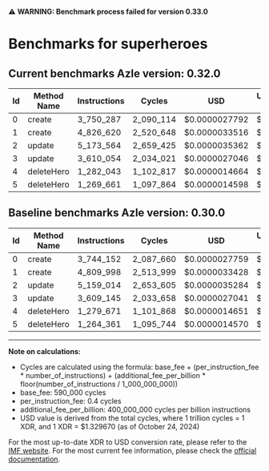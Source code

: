 ⚠️ **WARNING: Benchmark process failed for version 0.33.0**

# Benchmarks for superheroes

## Current benchmarks Azle version: 0.32.0

| Id  | Method Name | Instructions | Cycles    | USD           | USD/Million Calls | Change                           |
| --- | ----------- | ------------ | --------- | ------------- | ----------------- | -------------------------------- |
| 0   | create      | 3_750_287    | 2_090_114 | $0.0000027792 | $2.77             | <font color="red">+6_135</font>  |
| 1   | create      | 4_826_620    | 2_520_648 | $0.0000033516 | $3.35             | <font color="red">+16_622</font> |
| 2   | update      | 5_173_564    | 2_659_425 | $0.0000035362 | $3.53             | <font color="red">+14_550</font> |
| 3   | update      | 3_610_054    | 2_034_021 | $0.0000027046 | $2.70             | <font color="red">+909</font>    |
| 4   | deleteHero  | 1_282_043    | 1_102_817 | $0.0000014664 | $1.46             | <font color="red">+2_372</font>  |
| 5   | deleteHero  | 1_269_661    | 1_097_864 | $0.0000014598 | $1.45             | <font color="red">+5_300</font>  |

## Baseline benchmarks Azle version: 0.30.0

| Id  | Method Name | Instructions | Cycles    | USD           | USD/Million Calls |
| --- | ----------- | ------------ | --------- | ------------- | ----------------- |
| 0   | create      | 3_744_152    | 2_087_660 | $0.0000027759 | $2.77             |
| 1   | create      | 4_809_998    | 2_513_999 | $0.0000033428 | $3.34             |
| 2   | update      | 5_159_014    | 2_653_605 | $0.0000035284 | $3.52             |
| 3   | update      | 3_609_145    | 2_033_658 | $0.0000027041 | $2.70             |
| 4   | deleteHero  | 1_279_671    | 1_101_868 | $0.0000014651 | $1.46             |
| 5   | deleteHero  | 1_264_361    | 1_095_744 | $0.0000014570 | $1.45             |

---

**Note on calculations:**

- Cycles are calculated using the formula: base_fee + (per_instruction_fee \* number_of_instructions) + (additional_fee_per_billion \* floor(number_of_instructions / 1_000_000_000))
- base_fee: 590_000 cycles
- per_instruction_fee: 0.4 cycles
- additional_fee_per_billion: 400_000_000 cycles per billion instructions
- USD value is derived from the total cycles, where 1 trillion cycles = 1 XDR, and 1 XDR = $1.329670 (as of October 24, 2024)

For the most up-to-date XDR to USD conversion rate, please refer to the [IMF website](https://www.imf.org/external/np/fin/data/rms_sdrv.aspx).
For the most current fee information, please check the [official documentation](https://internetcomputer.org/docs/current/developer-docs/gas-cost#execution).
